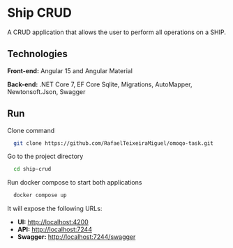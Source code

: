 
# Ship CRUD

A CRUD application that allows the user to perform all operations on a SHIP.

## Technologies

**Front-end:** Angular 15 and Angular Material

**Back-end:** .NET Core 7, EF Core Sqlite, Migrations, AutoMapper, Newtonsoft.Json, Swagger

## Run

Clone command

```bash
  git clone https://github.com/RafaelTeixeiraMiguel/omoqo-task.git
```

Go to the project directory

```bash
  cd ship-crud
```

Run docker compose to start both applications

```bash
  docker compose up
```

It will expose the following URLs:

- **UI:** [http://localhost:4200](http://localhost:4200)
- **API:** [http://localhost:7244](http://localhost:7244)
- **Swagger:** [http://localhost:7244/swagger](http://localhost:7244/swagger)
